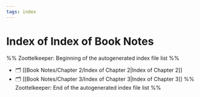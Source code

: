 ```yaml
---
tags: index
---
```


# Index of Index of Book Notes

%% Zoottelkeeper: Beginning of the autogenerated index file list  %%
- 🗂️ [[Book Notes/Chapter 2/Index of Chapter 2|Index of Chapter 2]]
- 🗂️ [[Book Notes/Chapter 3/Index of Chapter 3|Index of Chapter 3]]
%% Zoottelkeeper: End of the autogenerated index file list  %%

